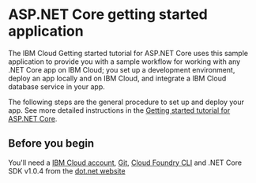 # ASP.NET Core getting started application
The IBM Cloud Getting started tutorial for ASP.NET Core uses this sample application to provide you with a sample workflow for working with any .NET Core app on IBM Cloud; you set up a development environment, deploy an app locally and on IBM Cloud, and integrate a IBM Cloud database service in your app.


The following steps are the general procedure to set up and deploy your app. See more detailed instructions in the [Getting started tutorial for ASP.NET Core](https://cloud.ibm.com/docs/runtimes/dotnet?topic=Dotnet-getting_started#getting_started).


## Before you begin

You'll need a [IBM Cloud account](https://console.ng.bluemix.net/registration/), [Git](https://git-scm.com/downloads), [Cloud Foundry CLI](https://github.com/cloudfoundry/cli#downloads) and .NET Core SDK v1.0.4 from the [dot.net website](https://www.microsoft.com/net/download/core)
